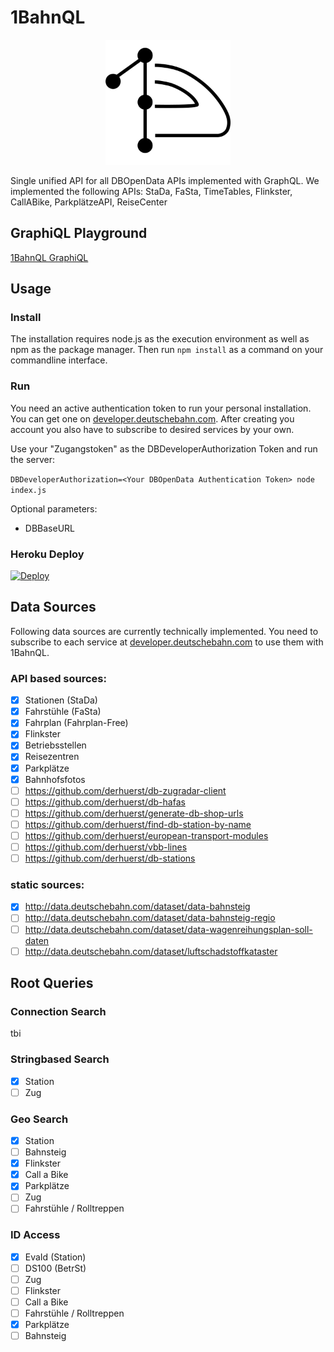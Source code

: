 # 1BahnQL
<div style="text-align:center"><img src="logo.svg" margin="auto" height="200" width="200" ></div>

Single unified API for all DBOpenData APIs implemented with GraphQL. We implemented the following APIs: StaDa, FaSta, TimeTables, Flinkster, CallABike, ParkplätzeAPI, ReiseCenter



## GraphiQL Playground
[1BahnQL GraphiQL](https://bahnql.herokuapp.com/graphql)

## Usage
### Install
The installation requires node.js as the execution environment as well as npm as the package manager. Then run `npm install` as a command on your commandline interface.

### Run
You need an active authentication token to run your personal installation. You can get one on [developer.deutschebahn.com](https://developer.deutschebahn.com). After creating you account you also have to subscribe to desired services by your own.

Use your "Zugangstoken" as the DBDeveloperAuthorization Token and run the server:

`DBDeveloperAuthorization=<Your DBOpenData Authentication Token> node index.js`

Optional parameters:
- DBBaseURL

### Heroku Deploy
[![Deploy](https://www.herokucdn.com/deploy/button.svg)](https://heroku.com/deploy?template=https://github.com/dennispost/1BahnQL])


## Data Sources
Following data sources are currently technically implemented. You need to subscribe to each service at [developer.deutschebahn.com](https://developer.deutschebahn.com) to use them with 1BahnQL.

### API based sources:

- [x] Stationen (StaDa)
- [x] Fahrstühle (FaSta)
- [x] Fahrplan (Fahrplan-Free)
- [x] Flinkster 
- [x] Betriebsstellen
- [x] Reisezentren
- [x] Parkplätze
- [x] Bahnhofsfotos
- [ ] https://github.com/derhuerst/db-zugradar-client
- [ ] https://github.com/derhuerst/db-hafas
- [ ] https://github.com/derhuerst/generate-db-shop-urls
- [ ] https://github.com/derhuerst/find-db-station-by-name
- [ ] https://github.com/derhuerst/european-transport-modules
- [ ] https://github.com/derhuerst/vbb-lines
- [ ] https://github.com/derhuerst/db-stations

### static sources:
- [x] http://data.deutschebahn.com/dataset/data-bahnsteig
- [ ] http://data.deutschebahn.com/dataset/data-bahnsteig-regio
- [ ] http://data.deutschebahn.com/dataset/data-wagenreihungsplan-soll-daten
- [ ] http://data.deutschebahn.com/dataset/luftschadstoffkataster

## Root Queries

### Connection Search

tbi

### Stringbased Search
- [x] Station
- [ ] Zug

### Geo Search
- [x] Station
- [ ] Bahnsteig
- [x] Flinkster
- [x] Call a Bike
- [x] Parkplätze
- [ ] Zug
- [ ] Fahrstühle / Rolltreppen

### ID Access
- [x] EvaId (Station)
- [ ] DS100 (BetrSt)
- [ ] Zug
- [ ] Flinkster
- [ ] Call a Bike
- [ ] Fahrstühle / Rolltreppen
- [x] Parkplätze
- [ ] Bahnsteig
